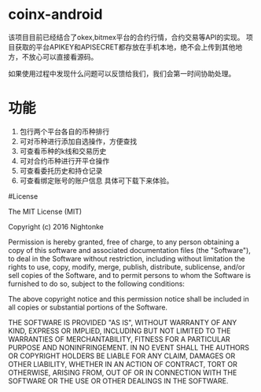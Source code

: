 # coinx-android
该项目目前已经结合了okex,bitmex平台的合约行情，合约交易等API的实现。 项目获取的平台APIKEY和APISECRET都存放在手机本地，绝不会上传到其他地方，不放心可以直接看源码。

如果使用过程中发现什么问题可以反馈给我们，我们会第一时间协助处理。

# 功能
1. 包行两个平台各自的币种排行 
2. 可对币种进行添加自选操作，方便查找 
3. 可查看币种的k线和交易历史 
4. 可对合约币种进行开平仓操作  
5. 可查看委托历史和持仓记录 
6. 可查看绑定账号的账户信息 具体可下载下来体验。 

#License

The MIT License (MIT)

Copyright (c) 2016 Nightonke

Permission is hereby granted, free of charge, to any person obtaining a copy of this software and associated documentation files (the "Software"),
to deal in the Software without restriction, including without limitation the rights to use, copy, modify, merge, publish, distribute,
sublicense, and/or sell copies of the Software, and to permit persons to whom the Software is furnished to do so, subject to the following conditions:

The above copyright notice and this permission notice shall be included in all copies or substantial portions of the Software.

THE SOFTWARE IS PROVIDED "AS IS", WITHOUT WARRANTY OF ANY KIND, EXPRESS OR IMPLIED, INCLUDING BUT NOT LIMITED TO THE WARRANTIES OF MERCHANTABILITY,
FITNESS FOR A PARTICULAR PURPOSE AND NONINFRINGEMENT. IN NO EVENT SHALL THE AUTHORS OR COPYRIGHT HOLDERS BE LIABLE FOR ANY CLAIM, 
DAMAGES OR OTHER LIABILITY, WHETHER IN AN ACTION OF CONTRACT, TORT OR OTHERWISE, ARISING FROM, 
OUT OF OR IN CONNECTION WITH THE SOFTWARE OR THE USE OR OTHER DEALINGS IN THE SOFTWARE.
